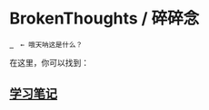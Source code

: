 # BrokenThoughts / 碎碎念

[` `](https://github.com/Technic-Technology) &nbsp; `← 哦天呐这是什么？`

在这里，你可以找到：

## [学习笔记](notebook)
